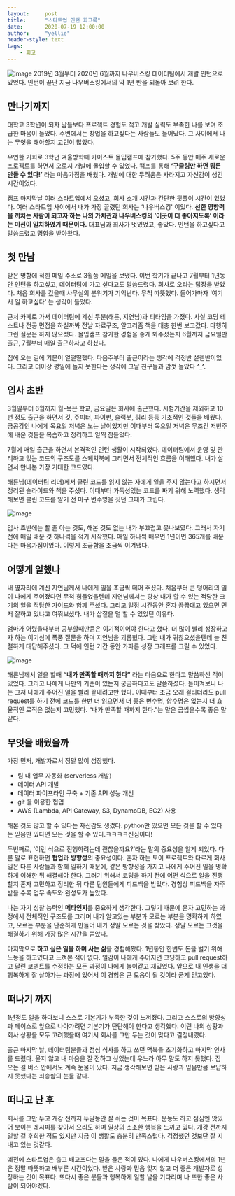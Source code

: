 ```yaml
---
layout:     post
title:      "스타트업 인턴 회고록"
date:       2020-07-19 12:00:00
author:     "yellie"
header-style: text
tags:
    - 회고
---
```


![image](https://user-images.githubusercontent.com/49056225/122710991-5f44af00-d29c-11eb-8076-fe03a4d72c07.png)
2019년 3월부터 2020년 6월까지 나우버스킹 데이터팀에서 개발 인턴으로 있었다. 인턴이 끝난 지금 나우버스킹에서의 약 1년 반을 되돌아 보려 한다.

## 만나기까지
대학교 3학년이 되자 남들보다 프로젝트 경험도 적고 개발 실력도 부족한 나를 보며 조급한 마음이 들었다. 주변에서는 창업을 하고싶다는 사람들도 늘어났다. 그 사이에서 나는 무엇을 해야할지 고민이 많았다.

우연한 기회로 3학년 겨울방학때 카이스트 몰입캠프에 참가했다. 5주 동안 매주 새로운 프로젝트를 하면서 오로지 개발에 몰입할 수 있었다. 
캠프를 통해 **‘구글링만 하면 뭐든 만들 수 있다!’** 라는 마음가짐을 배웠다. 개발에 대한 두려움은 사라지고 자신감이 생긴 시간이었다.

캠프 마지막날 여러 스타트업에서 오셨고, 회사 소개 시간과 간단한 뒷풀이 시간이 있었다. 여러 스타트업 사이에서 내가 가장 끌렸던 회사는 ‘나우버스킹' 이었다. 
**선한 영향력을 끼치는 사람이 되고자 하는 나의 가치관과 나우버스킹의 ‘이곳이 더 좋아지도록’ 이라는 미션이 일치하였기 때문이다.** 대표님과 회사가 멋있었고, 좋았다. 인턴을 하고싶다고 말씀드렸고 명함을 받아왔다.

## 첫 만남
받은 명함에 적힌 메일 주소로 3월쯤 메일을 보냈다. 이번 학기가 끝나고 7월부터 1년동안 인턴을 하고싶고, 데이터팀에 가고 싶다고도 말씀드렸다. 
회사로 오라는 답장을 받았다. 처음 회사를 갔을때 사무실의 분위기가 기억난다. 무척 따뜻했다. 들어가마자 ‘여기서 일 하고싶다' 는 생각이 들었다.

근처 카페로 가서 데이터팀에 계신 두분(해륜, 지연님)과 티타임을 가졌다. 사실 코딩 테스트나 전공 면접을 하실까봐 전날 자료구조, 알고리즘 책을 대충 한번 보고갔다. 
다행히 그런 질문은 하지 않으셨다. 몰입캠프 참가한 경험을 좋게 봐주셨는지 6월까지 금요일만 출근, 7월부터 매일 출근하자고 하셨다.

집에 오는 길에 기분이 얼떨떨했다. 다음주부터 출근이라는 생각에 걱정반 설렘반이었다. 그리고 더이상 평일에 놀지 못한다는 생각에 그날 친구들과 맘껏 놀았다 ^_^.

## 입사 초반
3월말부터 6월까지 월-목은 학교, 금요일은 회사에 출근했다. 시험기간을 제외하고 10번 정도 출근을 하면서 깃, 주피터, 파이썬, 슬랙봇, 쿼리 등등 기초적인 것들을 배웠다. 
금공강인 나에게 목요일 저녁은 노는 날이었지만 이때부터 목요일 저녁은 무조건 저번주에 배운 것들을 복습하고 정리하고 일찍 잠들었다.

7월에 매일 출근을 하면서 본격적인 인턴 생활이 시작되었다. 데이터팀에서 운영 및 관리하고 있는 코드의 구조도를 스케치북에 그리면서 전체적인 흐름을 이해했다. 내가 살면서 만나본 가장 거대한 코드였다.

해륜님(데이터팀 리더)께서 클린 코드를 읽지 않는 자에게 일을 주지 않는다고 하시면서 정리된 슬라이드와 책을 주셨다. 이때부터 가독성있는 코드를 짜기 위해 노력했다. 
생각해보면 클린 코드를 알기 전 마구 변수명을 짓던 그때가 그립다.

![image](https://user-images.githubusercontent.com/49056225/122711151-a7fc6800-d29c-11eb-88f2-7699255149b5.png)

입사 초반에는 할 줄 아는 것도, 해본 것도 없는 내가 부끄럽고 못나보였다. 그래서 자기전에 매일 배운 것 하나씩을 적기 시작했다. 
매일 하나씩 배우면 1년이면 365개를 배운다는 마음가짐이었다. 이렇게 조급함을 조금씩 이겨냈다.

## 어떻게 일했나
내 옆자리에 계신 지연님께서 나에게 일을 조금씩 떼어 주셨다. 처음부터 큰 덩어리의 일이 나에게 주어졌다면 무척 힘들었을텐데 지연님께서는 항상 내가 할 수 있는 적당한 크기의 일을 적당한 가이드와 함께 주셨다. 
그리고 일정 시간동안 혼자 끙끙대고 있으면 먼저 잘하고 있냐고 여쭤보셨다. 내가 삽질을 덜 할 수 있었던 이유다.

엄마가 어렸을때부터 공부할때만큼은 이기적이어야 한다고 했다. 더 많이 빨리 성장하고자 하는 이기심에 폭풍 질문을 하며 지연님을 괴롭혔다. 그런 내가 귀찮으셨을텐데 늘 친절하게 대답해주셨다. 
그 덕에 인턴 기간 동안 가파른 성장 그래프를 그릴 수 있었다.

![image](https://user-images.githubusercontent.com/49056225/122711217-c2364600-d29c-11eb-92c6-47ec69f7aab7.png)

해륜님께서 일을 할때 **“내가 만족할 때까지 한다”** 라는 마음으로 한다고 말씀하신 적이 있었다. 그리고 나에게 나만의 기준이 있는지 궁금하다고도 말씀하셨다. 
돌이켜보니 나는 그저 나에게 주어진 일을 빨리 끝내려고만 했다. 이때부터 조금 오래 걸리더라도 pull request를 하기 전에 코드를 한번 더 읽으면서 더 좋은 변수명, 함수명은 없는지 더 효율적인 로직은 없는지 고민했다. 
“내가 만족할 때까지 한다.”는 말은 곱씹을수록 좋은 말 같다.

## 무엇을 배웠을까
가장 먼저, 개발자로서 정말 많이 성장했다.
- 팀 내 업무 자동화 (serverless 개발)
- 데이터 API 개발
- 데이터 파이프라인 구축 + 기존 API 성능 개선
- git 을 이용한 협업
- AWS (Lambda, API Gateway, S3, DynamoDB, EC2) 사용

해본 것도 많고 할 수 있다는 자신감도 생겼다. python만 있으면 모든 것을 할 수 있다는 믿음만 있다면 모든 것을 할 수 있다.ㅋㅋㅋㅋ진심이다!

두번째로, ‘이런 식으로 진행하려는데 괜찮을까요?’라는 말의 중요성을 알게 되었다. 다른 말로 표현하면 **협업**과 **방향성**의 중요성이다. 
혼자 하는 토이 프로젝트와 다르게 회사일은 다른 사람들과 함께 일하기 때문에, 같은 방향성을 가지고 나에게 주어진 일을 명확하게 이해한 뒤 해결해야 한다. 
그러기 위해서 코딩을 하기 전에 어떤 식으로 일을 진행할지 혼자 고민하고 정리한 뒤 다른 팀원들에게 피드백을 받았다. 경험상 피드백을 자주 받을 수록 업무 속도와 완성도가 높았다.

나는 자기 성찰 능력인 **메타인지**를 중요하게 생각한다. 그렇기 때문에 혼자 고민하는 과정에서 전체적인 구조도를 그리며 내가 알고있는 부분과 모르는 부분을 명확하게 하였고, 
모르는 부분을 단순하게 만들어 내가 정말 모르는 것을 찾았다. 정말 모르는 그것을 해결하기 위해 가장 많은 시간을 쏟았다.

마지막으로 **하고 싶은 일을 하며 사는 삶**을 경험해봤다. 1년동안 한번도 돈을 벌기 위해 노동을 하고있다고 느껴본 적이 없다. 
일감이 나에게 주어지면 코딩하고 pull request하고 달린 코멘트를 수정하는 모든 과정이 나에게 놀이같고 재밌었다. 앞으로 내 인생을 더 행복하게 잘 살아가는 과정에 있어서 이 경험은 큰 도움이 될 것이라 굳게 믿고있다.

## 떠나기 까지
1년정도 일을 하다보니 스스로 기본기가 부족한 것이 느껴졌다. 그리고 스스로의 방향성과 페이스로 앞으로 나아가려면 기본기가 탄탄해야 한다고 생각했다. 
이런 나의 상황과 회사 상황을 모두 고려했을때 여기서 회사를 그만 두는 것이 맞다고 결정내렸다.

출근 마지막 날, 데이터팀분들과 점심 식사를 하고 쓰던 맥북을 초기화하고 마지막 인사를 드렸다. 울지 않고 내 마음을 잘 전하고 싶었는데 우느라 아무 말도 하지 못했다. 
집 오는 길 버스 안에서도 계속 눈물이 났다. 지금 생각해보면 받은 사랑과 믿음만큼 보답하지 못했다는 죄송함의 눈물 같다.

## 떠나고 난 후
회사를 그만 두고 개강 전까지 두달동안 잘 쉬는 것이 목표다. 운동도 하고 점심엔 맛있어 보이는 레시피를 찾아서 요리도 하며 일상의 소소한 행복을 느끼고 있다. 
개강 전까지 일할 걸 후회한 적도 있지만 지금 이 생활도 충분히 만족스럽다. 걱정했던 것보단 잘 지내고 있는 것같다.

예전에 스타트업은 춥고 배고프다는 말을 들은 적이 있다. 나에게 나우버스킹에서의 1년은 정말 따뜻하고 배부른 시간이었다. 받은 사랑과 믿음 잊지 않고 더 좋은 개발자로 성장하는 것이 목표다. 
또다시 좋은 분들과 행복하게 일할 날을 기다리며 나 또한 좋은 사람이 되어야겠다.

